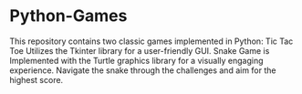 # Python-Games
This repository contains two classic games implemented in Python:  Tic Tac Toe Utilizes the Tkinter library for a user-friendly GUI. Snake Game is Implemented with the Turtle graphics library for a visually engaging experience. Navigate the snake through the challenges and aim for the highest score.
